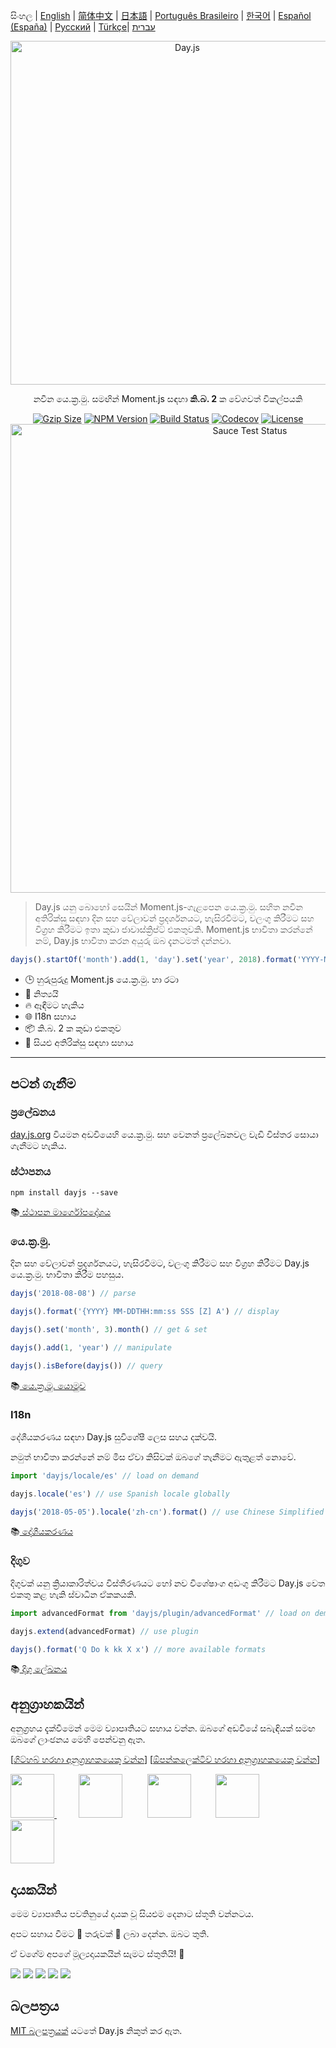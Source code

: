 සිංහල | [English](../../README.md) | [简体中文](./docs/zh-cn/README.zh-CN.md) | [日本語](./docs/ja/README-ja.md) | [Português Brasileiro](./docs/pt-br/README-pt-br.md) | [한국어](./docs/ko/README-ko.md) | [Español (España)](./docs/es-es/README-es-es.md) | [Русский](./docs/ru/README-ru.md) | [Türkçe](./docs/tr/README-tr.md)| [עברית](./docs/he/README-he.md)

<p align="center"><a href="https://day.js.org/" target="_blank" rel="noopener noreferrer"><img width="550"
                                                                             src="https://user-images.githubusercontent.com/17680888/39081119-3057bbe2-456e-11e8-862c-646133ad4b43.png"
                                                                             alt="Day.js"></a></p>
<p align="center">නවීන යෙ.ක්‍ර.මු. සමඟින් Moment.js සඳහා <b>කි.බ. 2</b> ක වේගවත් විකල්පයකි</p>
<p align="center">
    <a href="https://unpkg.com/dayjs/dayjs.min.js"><img
            src="https://img.badgesize.io/https://unpkg.com/dayjs/dayjs.min.js?compression=gzip&style=flat-square"
            alt="Gzip Size"></a>
    <a href="https://www.npmjs.com/package/dayjs"><img src="https://img.shields.io/npm/v/dayjs.svg?style=flat-square&colorB=51C838"
                                                       alt="NPM Version"></a>
    <a href="https://github.com/iamkun/dayjs/actions/workflows/check.yml"><img
            src="https://img.shields.io/github/actions/workflow/status/iamkun/dayjs/check.yml?style=flat-square" alt="Build Status"></a>
    <a href="https://codecov.io/gh/iamkun/dayjs"><img
            src="https://img.shields.io/codecov/c/github/iamkun/dayjs/master.svg?style=flat-square" alt="Codecov"></a>
    <a href="https://github.com/iamkun/dayjs/blob/master/LICENSE"><img
            src="https://img.shields.io/badge/license-MIT-brightgreen.svg?style=flat-square" alt="License"></a>
    <br>
    <a href="https://saucelabs.com/u/dayjs">
        <img width="750" src="https://user-images.githubusercontent.com/17680888/40040137-8e3323a6-584b-11e8-9dba-bbe577ee8a7b.png" alt="Sauce Test Status">
    </a>
</p>

> Day.js යනු බොහෝ සෙයින් Moment.js-ගැළපෙන යෙ.ක්‍ර.මු. සහිත නවීන අතිරික්සු සඳහා දින සහ වේලාවන් ප්‍රදර්ශනයට, හැසිරවීමට, වලංගු කිරීමට සහ විග්‍රහ කිරීමට ඉතා කුඩා ජාවාස්ක්‍රිප්ට් එකතුවකි. Moment.js භාවිතා කරන්නේ නම්, Day.js භාවිතා කරන අයුරු ඔබ දැනටමත් දන්නවා.

```js
dayjs().startOf('month').add(1, 'day').set('year', 2018).format('YYYY-MM-DD HH:mm:ss');
```

* 🕒 හුරුපුරුදු Moment.js යෙ.ක්‍ර.මු. හා රටා
* 💪 නිත්‍යයි
* 🔥 ඈඳීමට හැකිය
* 🌐 I18n සහාය
* 📦 කි.බ. 2 ක කුඩා එකතුව
* 👫 සියළු අතිරික්සු සඳහා සහාය

---

## පටන් ගැනීම

### ප්‍රලේඛනය

[day.js.org](https://day.js.org/) වියමන අඩවියෙහි යෙ.ක්‍ර.මු. සහ වෙනත් ප්‍රලේඛනවල වැඩි විස්තර සොයා ගැනීමට හැකිය.

### ස්ථාපනය

```console
npm install dayjs --save
```

📚[ ස්ථාපන මාර්ගෝපදේශය](https://day.js.org/docs/en/installation/installation)

### යෙ.ක්‍ර.මු.

දින සහ වේලාවන් ප්‍රදර්ශනයට, හැසිරවීමට, වලංගු කිරීමට සහ විග්‍රහ කිරීමට Day.js යෙ.ක්‍ර.මු. භාවිතා කිරීම පහසුය.

```javascript
dayjs('2018-08-08') // parse

dayjs().format('{YYYY} MM-DDTHH:mm:ss SSS [Z] A') // display

dayjs().set('month', 3).month() // get & set

dayjs().add(1, 'year') // manipulate

dayjs().isBefore(dayjs()) // query
```

📚[ යෙ.ක්‍ර.මු. යොමුව](https://day.js.org/docs/en/parse/parse)

### I18n

දේශීයකරණය සඳහා Day.js සුවිශේෂී ලෙස සහය දක්වයි.

නමුත් භාවිතා කරන්නේ නම් මිස ඒවා කිසිවක් ඔබගේ තැනීමට ඇතුළත් නොවේ.

```javascript
import 'dayjs/locale/es' // load on demand

dayjs.locale('es') // use Spanish locale globally

dayjs('2018-05-05').locale('zh-cn').format() // use Chinese Simplified locale in a specific instance
```
📚[ දේශීයකරණය](https://day.js.org/docs/en/i18n/i18n)

### දිගුව

දිගුවක් යනු ක්‍රියාකාරිත්වය විස්තීරණයට හෝ නව විශේෂාංග අඩංගු කිරීමට Day.js වෙත එකතු කළ හැකි ස්වාධීන ඒකකයකි.

```javascript
import advancedFormat from 'dayjs/plugin/advancedFormat' // load on demand

dayjs.extend(advancedFormat) // use plugin

dayjs().format('Q Do k kk X x') // more available formats
```

📚[ දිගු ලේඛනය](https://day.js.org/docs/en/plugin/plugin)

## අනුග්‍රාහකයින්

අනුග්‍රහය දැක්වීමෙන් මෙම ව්‍යාපෘතියට සහාය වන්න. ඔබගේ අඩවියේ සබැඳියක් සමඟ ඔබගේ ලාංඡනය මෙහි පෙන්වනු ඇත.

[[ගිට්හබ් හරහා අනුග්‍රාහකයෙකු වන්න](https://github.com/sponsors/iamkun/)] [[ඕපන්කලෙක්ටිව් හරහා අනුග්‍රාහකයෙකු වන්න](https://opencollective.com/dayjs#sponsor)]

<a href="https://www.exoflare.com/open-source/?utm_source=dayjs&utm_campaign=open_source" target="_blank">
  <img width="70" src="https://user-images.githubusercontent.com/17680888/162761622-1407a849-0c41-4591-8aa9-f98114ec2092.png">
</a>
&nbsp;&nbsp;&nbsp;&nbsp;&nbsp;&nbsp;&nbsp;&nbsp;
<a href="https://github.com/vendure-ecommerce" target="_blank"><img width="70" src="https://avatars.githubusercontent.com/u/39629390?s=52&v=4"></a>
&nbsp;&nbsp;&nbsp;&nbsp;&nbsp;&nbsp;&nbsp;&nbsp;
<a href="https://github.com/Velc" target="_blank"><img width="70" src="https://avatars.githubusercontent.com/u/1551649?s=52&v=4"></a>
&nbsp;&nbsp;&nbsp;&nbsp;&nbsp;&nbsp;&nbsp;&nbsp;
<a href="https://github.com/projectdiscovery" target="_blank"><img width="70" src="https://avatars.githubusercontent.com/u/50994705?s=52&v=4"></a>
&nbsp;&nbsp;&nbsp;&nbsp;&nbsp;&nbsp;&nbsp;&nbsp;
<a href="https://opencollective.com/datawrapper" target="_blank"><img width="70" src="https://images.opencollective.com/datawrapper/c13e229/logo.png"></a>

## දායකයින්

මෙම ව්‍යාපෘතිය පවතිනුයේ දායක වූ සියළුම දෙනාට ස්තූති වන්නටය.

අපට සහාය වීමට 💖 තරුවක් 💖 ලබා දෙන්න. ඔබට තුති.

ඒ වගේම අපගේ මූල්‍යදායකයින් සැමට ස්තුතියි! 🙏

<a href="https://opencollective.com/dayjs/backer/0/website?requireActive=false" target="_blank"><img src="https://opencollective.com/dayjs/backer/0/avatar.svg?requireActive=false"></a>
<a href="https://opencollective.com/dayjs/backer/1/website?requireActive=false" target="_blank"><img src="https://opencollective.com/dayjs/backer/1/avatar.svg?requireActive=false"></a>
<a href="https://opencollective.com/dayjs/backer/2/website?requireActive=false" target="_blank"><img src="https://opencollective.com/dayjs/backer/2/avatar.svg?requireActive=false"></a>
<a href="https://opencollective.com/dayjs/backer/3/website?requireActive=false" target="_blank"><img src="https://opencollective.com/dayjs/backer/3/avatar.svg?requireActive=false"></a>
<a href="https://opencollective.com/dayjs#backers" target="_blank"><img src="https://opencollective.com/dayjs/contributors.svg?width=890" /></a>

## බලපත්‍රය

[MIT බලපත්‍රයක්](./LICENSE) යටතේ Day.js නිකුත් කර ඇත.
